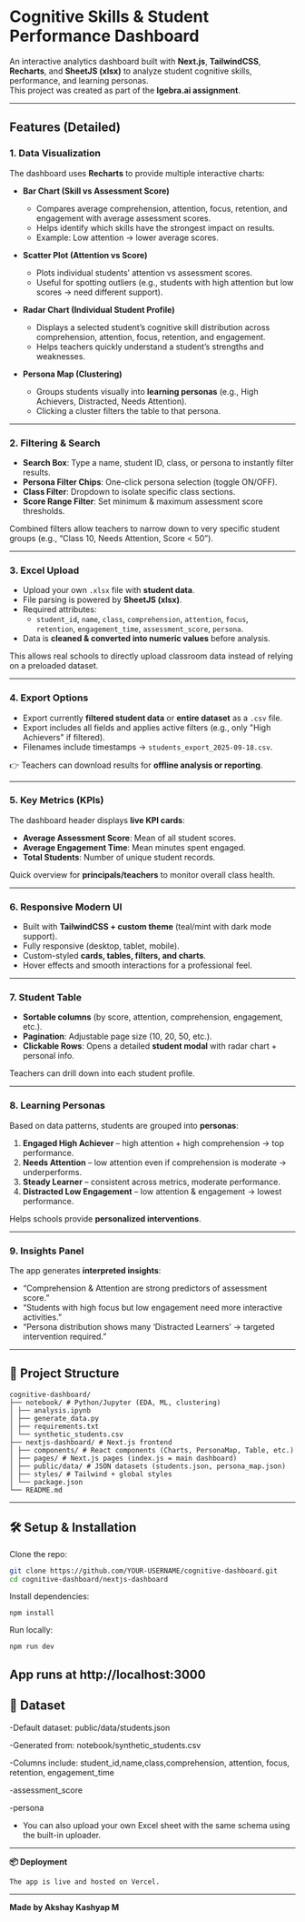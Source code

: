 # Cognitive Skills & Student Performance Dashboard

An interactive analytics dashboard built with **Next.js**, **TailwindCSS**, **Recharts**, and **SheetJS (xlsx)** to analyze student cognitive skills, performance, and learning personas.  
This project was created as part of the **Igebra.ai assignment**.

---

## Features (Detailed)

### 1. Data Visualization
The dashboard uses **Recharts** to provide multiple interactive charts:
- **Bar Chart (Skill vs Assessment Score)**  
  - Compares average comprehension, attention, focus, retention, and engagement with average assessment scores.  
  - Helps identify which skills have the strongest impact on results.  
  - Example: Low attention → lower average scores.

- **Scatter Plot (Attention vs Score)**  
  - Plots individual students’ attention vs assessment scores.  
  - Useful for spotting outliers (e.g., students with high attention but low scores → need different support).

- **Radar Chart (Individual Student Profile)**  
  - Displays a selected student’s cognitive skill distribution across comprehension, attention, focus, retention, and engagement.  
  - Helps teachers quickly understand a student’s strengths and weaknesses.

- **Persona Map (Clustering)**  
  - Groups students visually into **learning personas** (e.g., High Achievers, Distracted, Needs Attention).  
  - Clicking a cluster filters the table to that persona.

---

### 2. Filtering & Search
- **Search Box**: Type a name, student ID, class, or persona to instantly filter results.  
- **Persona Filter Chips**: One-click persona selection (toggle ON/OFF).  
- **Class Filter**: Dropdown to isolate specific class sections.  
- **Score Range Filter**: Set minimum & maximum assessment score thresholds.  

Combined filters allow teachers to narrow down to very specific student groups (e.g., “Class 10, Needs Attention, Score < 50”).

---

### 3. Excel Upload
- Upload your own `.xlsx` file with **student data**.  
- File parsing is powered by **SheetJS (xlsx)**.  
- Required attributes:  
  - `student_id`, `name`, `class`, `comprehension`, `attention`, `focus`,  
    `retention`, `engagement_time`, `assessment_score`, `persona`.  
- Data is **cleaned & converted into numeric values** before analysis.  

This allows real schools to directly upload classroom data instead of relying on a preloaded dataset.

---

### 4. Export Options
- Export currently **filtered student data** or **entire dataset** as a `.csv` file.  
- Export includes all fields and applies active filters (e.g., only "High Achievers" if filtered).  
- Filenames include timestamps → `students_export_2025-09-18.csv`.  

👉 Teachers can download results for **offline analysis or reporting**.

---

###  5. Key Metrics (KPIs)
The dashboard header displays **live KPI cards**:
- **Average Assessment Score**: Mean of all student scores.  
- **Average Engagement Time**: Mean minutes spent engaged.  
- **Total Students**: Number of unique student records.  

Quick overview for **principals/teachers** to monitor overall class health.

---

### 6. Responsive Modern UI
- Built with **TailwindCSS + custom theme** (teal/mint with dark mode support).  
- Fully responsive (desktop, tablet, mobile).  
- Custom-styled **cards, tables, filters, and charts**.  
- Hover effects and smooth interactions for a professional feel.

---

### 7. Student Table
- **Sortable columns** (by score, attention, comprehension, engagement, etc.).  
- **Pagination**: Adjustable page size (10, 20, 50, etc.).  
- **Clickable Rows**: Opens a detailed **student modal** with radar chart + personal info.  

Teachers can drill down into each student profile.

---

### 8. Learning Personas
Based on data patterns, students are grouped into **personas**:
1. **Engaged High Achiever** – high attention + high comprehension → top performance.  
2. **Needs Attention** – low attention even if comprehension is moderate → underperforms.  
3. **Steady Learner** – consistent across metrics, moderate performance.  
4. **Distracted Low Engagement** – low attention & engagement → lowest performance.  

Helps schools provide **personalized interventions**.

---

###  9. Insights Panel
The app generates **interpreted insights**:
- “Comprehension & Attention are strong predictors of assessment score.”  
- “Students with high focus but low engagement need more interactive activities.”  
- “Persona distribution shows many ‘Distracted Learners’ → targeted intervention required.”  

---

## 📂 Project Structure
```
cognitive-dashboard/
├── notebook/ # Python/Jupyter (EDA, ML, clustering)
│ ├── analysis.ipynb
│ ├── generate_data.py
│ ├── requirements.txt
│ └── synthetic_students.csv
├── nextjs-dashboard/ # Next.js frontend
│ ├── components/ # React components (Charts, PersonaMap, Table, etc.)
│ ├── pages/ # Next.js pages (index.js = main dashboard)
│ ├── public/data/ # JSON datasets (students.json, persona_map.json)
│ ├── styles/ # Tailwind + global styles
│ └── package.json
└── README.md
```

---

## 🛠️ Setup & Installation

Clone the repo:

```bash
git clone https://github.com/YOUR-USERNAME/cognitive-dashboard.git
cd cognitive-dashboard/nextjs-dashboard
```
Install dependencies:
```
npm install
```
Run locally:
```
npm run dev
```
App runs at http://localhost:3000
---

## 📂 Dataset
-Default dataset: public/data/students.json

-Generated from: notebook/synthetic_students.csv

-Columns include:  student_id,name,class,comprehension, attention, focus, retention, engagement_time
                 
-assessment_score

-persona

- You can also upload your own Excel sheet with the same schema using the built-in uploader.

---

 **📦 Deployment**

   ```
   The app is live and hosted on Vercel.

   ```
---

**Made by Akshay Kashyap M**
